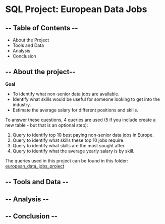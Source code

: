 #  SQL Project: European Data Jobs
## -- Table of Contents -- 
- About the Project
- Tools and Data
- Analysis
- Conclusion

## -- About the project-- 

**Goal**
- To identify what non-senior data jobs are available.
- Identify what skills would be useful for someone looking to get into the industry.
- Estimate the average salary for different positions and skills.

To answer these questions, 4 queries are used (5 if you include create a new table - but that is an optional step):
1. Query to identify top 10 best paying non-senior data jobs in Europe.
2. Query to identify what skills these top 10 jobs require.
3. Query to identify what skills are the most sought after.
4. Query to identify what the average yearly salary is by skill.

The queries used in this project can be found in this folder: [european_data_jobs_project](/european_data_jobs_project/)

## -- Tools and Data --


## -- Analysis --


## -- Conclusion --